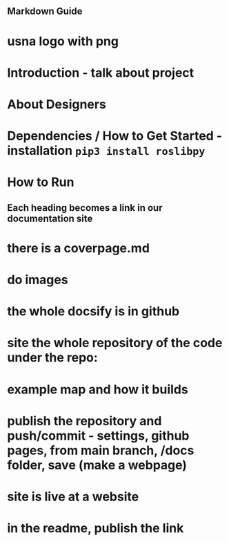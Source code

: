 ## Markdown Guide
# usna logo with png 
# Introduction - talk about project
# About Designers
# Dependencies / How to Get Started - installation `pip3 install roslibpy`
# How to Run 

## Each heading becomes a link in our documentation site
# there is a coverpage.md 
# do images 
# the whole docsify is in github 

# site the whole repository of the code under the repo: 
# example map and how it builds 

# publish the repository and push/commit - settings, github pages, from main branch, /docs folder, save (make a webpage)
# site is live at a website

# in the readme, publish the link 